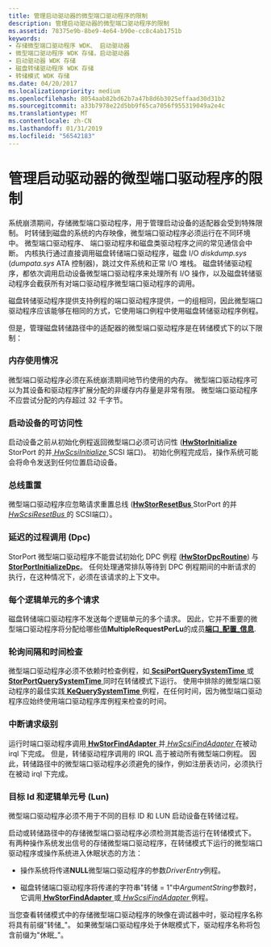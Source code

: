 ```yaml
---
title: 管理启动驱动器的微型端口驱动程序的限制
description: 管理启动驱动器的微型端口驱动程序的限制
ms.assetid: 78375e9b-8be9-4e64-b90e-cc8c4ab1751b
keywords:
- 存储微型端口驱动程序 WDK、 启动驱动器
- 微型端口驱动程序 WDK 存储，启动驱动器
- 启动驱动器 WDK 存储
- 磁盘转储驱动程序 WDK 存储
- 转储模式 WDK 存储
ms.date: 04/20/2017
ms.localizationpriority: medium
ms.openlocfilehash: 8054aab82bd62b7a47b8d6b3025effaad30d31b2
ms.sourcegitcommit: a33b7978e22d5bb9f65ca7056f955319049a2e4c
ms.translationtype: MT
ms.contentlocale: zh-CN
ms.lasthandoff: 01/31/2019
ms.locfileid: "56542183"
---
```

# <a name="restrictions-on-miniport-drivers-that-manage-the-boot-drive"></a>管理启动驱动器的微型端口驱动程序的限制


系统崩溃期间，存储微型端口驱动程序，用于管理启动设备的适配器会受到特殊限制。 时转储到磁盘的系统的内存映像，微型端口驱动程序必须运行在不同环境中。 微型端口驱动程序、 端口驱动程序和磁盘类驱动程序之间的常见通信会中断。 内核执行通过直接调用磁盘转储端口驱动程序，磁盘 I/O *diskdump.sys* (*dumpata.sys* ATA 控制器)，跳过文件系统和正常 I/O 堆栈。 磁盘转储驱动程序，都依次调用启动设备微型端口驱动程序来处理所有 I/O 操作，以及磁盘转储驱动程序会截获所有对端口驱动程序微型端口驱动程序的调用。

磁盘转储驱动程序提供支持例程的端口驱动程序提供，一的组相同，因此微型端口驱动程序应该能够在相同的方式，它使用端口例程中使用磁盘转储驱动程序例程。

但是，管理磁盘转储路径中的适配器的微型端口驱动程序是在转储模式下的以下限制：

### <a name="span-idmemusagespanspan-idmemusagespanmemory-usage"></a><span id="mem_usage"></span><span id="MEM_USAGE"></span>内存使用情况

微型端口驱动程序必须在系统崩溃期间地节约使用的内存。 微型端口驱动程序可以为其设备和驱动程序扩展分配的非缓存内存量是非常有限。 微型端口驱动程序不应尝试分配的内存超过 32 千字节。

### <a name="span-idaccessibilityspanspan-idaccessibilityspanaccessibility-of-the-boot-device"></a><span id="accessibility"></span><span id="ACCESSIBILITY"></span>启动设备的可访问性

启动设备之前从初始化例程返回微型端口必须可访问性 ([**HwStorInitialize** ](https://msdn.microsoft.com/library/windows/hardware/ff557396) StorPort 的并[ *HwScsiInitialize* ](https://msdn.microsoft.com/library/windows/hardware/ff557302) SCSI 端口)。 初始化例程完成后，操作系统可能会将命令发送到任何位置启动设备。

### <a name="span-idbusresetsspanspan-idbusresetsspanbus-resets"></a><span id="bus_resets"></span><span id="BUS_RESETS"></span>总线重置

微型端口驱动程序应忽略请求重置总线 ([**HwStorResetBus** ](https://msdn.microsoft.com/library/windows/hardware/ff557415) StorPort 的并[ *HwScsiResetBus* ](https://msdn.microsoft.com/library/windows/hardware/ff557318)的 SCSI端口）。

### <a name="span-iddpcsspanspan-iddpcsspandeferred-procedure-calls-dpcs"></a><span id="dpcs"></span><span id="DPCS"></span>延迟的过程调用 (Dpc)

StorPort 微型端口驱动程序不能尝试初始化 DPC 例程 ([**HwStorDpcRoutine**](https://msdn.microsoft.com/library/windows/hardware/ff557383)) 与[ **StorPortInitializeDpc**](https://msdn.microsoft.com/library/windows/hardware/ff567110)。 任何处理通常排队等待到 DPC 例程期间的中断请求的执行，在这种情况下，必须在该请求的上下文中。

### <a name="span-idmultiplerequestsspanspan-idmultiplerequestsspanmultiple-requests-per-logical-unit"></a><span id="multiple_requests"></span><span id="MULTIPLE_REQUESTS"></span>每个逻辑单元的多个请求

磁盘转储端口驱动程序不发送每个逻辑单元的多个请求。 因此，它并不重要的微型端口驱动程序将分配给哪些值**MultipleRequestPerLu**的成员[**端口\_配置\_信息**](https://msdn.microsoft.com/library/windows/hardware/ff563901).

### <a name="span-idpollingspanspan-idpollingspanpolling-and-time-checking"></a><span id="polling"></span><span id="POLLING"></span>轮询间隔和时间检查

微型端口驱动程序必须不依赖时检查例程，如[ **ScsiPortQuerySystemTime** ](https://msdn.microsoft.com/library/windows/hardware/ff564708)或[ **StorPortQuerySystemTime** ](https://msdn.microsoft.com/library/windows/hardware/ff567465)同时在转储模式下运行。 使用中排除的微型端口驱动程序的最佳实践[ **KeQuerySystemTime** ](https://msdn.microsoft.com/library/windows/hardware/ff553068)例程，在任何时间，因为微型端口驱动程序应始终使用端口驱动程序库例程来检查的时间。

### <a name="span-idirqlspanspan-idirqlspaninterrupt-request-level"></a><span id="irql"></span><span id="IRQL"></span>中断请求级别

运行时端口驱动程序调用[ **HwStorFindAdapter** ](https://msdn.microsoft.com/library/windows/hardware/ff557390)并[ *HwScsiFindAdapter* ](https://msdn.microsoft.com/library/windows/hardware/ff557300)在被动 irql 下完成。 但是，转储驱动程序调用的 IRQL 高于被动所有微型端口例程。 因此，转储路径中的微型端口驱动程序必须避免的操作，例如注册表访问，必须执行在被动 irql 下完成。

### <a name="span-idtargetandlunspanspan-idtargetandlunspantarget-ids-and-logical-unit-numbers-luns"></a><span id="target_and_lun"></span><span id="TARGET_AND_LUN"></span>目标 Id 和逻辑单元号 (Lun)

微型端口驱动程序必须不用于不同的目标 ID 和 LUN 启动设备在转储过程。

启动或转储路径中的存储微型端口驱动程序必须检测其能否运行在转储模式下。 有两种操作系统发出信号的存储微型端口驱动程序，在转储模式下运行的微型端口驱动程序或操作系统进入休眠状态的方法：

-   操作系统将传递**NULL**微型端口驱动程序的参数*DriverEntry*例程。

-   磁盘转储端口驱动程序将传递的字符串"转储 = 1"中*ArgumentString*参数时，它调用[ **HwStorFindAdapter** ](https://msdn.microsoft.com/library/windows/hardware/ff557390)或[ *HwScsiFindAdapter* ](https://msdn.microsoft.com/library/windows/hardware/ff557300)例程。

当您查看转储模式中的存储微型端口驱动程序的映像在调试器中时，驱动程序名称将具有前缀"转储\_"。 如果微型端口驱动程序处于休眠模式下，驱动程序名称将包含前缀为"休眠\_"。

 

 




